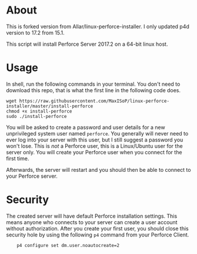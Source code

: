 # About

This is forked version from Allar/linux-perforce-installer. I only updated p4d version to 17.2 from 15.1.

This script will install Perforce Server 2017.2 on a 64-bit linux host.

# Usage

In shell, run the following commands in your terminal. You don't need to download this repo, that is what the first line in the following code does.

```shell
wget https://raw.githubusercontent.com/MaxISoP/linux-perforce-installer/master/install-perforce
chmod +x install-perforce
sudo ./install-perforce
```

You will be asked to create a password and user details for a new unprivileged system user named `perforce`. You generally will never need to ever log into your server with this user, but I still suggest a password you won't lose. This is *not* a Perforce user, this is a Linux/Ubuntu user for the server only. You will create your Perforce user when you connect for the first time.

Afterwards, the server will restart and you should then be able to connect to your Perforce server.

# Security

The created server will have default Perforce installation settings. This means anyone who connects to your server can create a user account without authorization. After you create your first user, you should close this security hole by using the following `p4` command from your Perforce Client.

        p4 configure set dm.user.noautocreate=2
